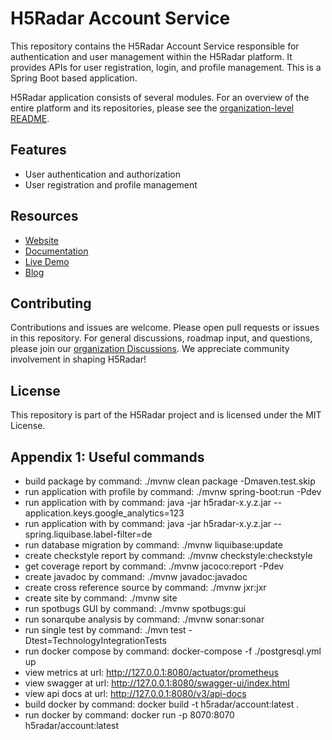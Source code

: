 # H5Radar Account Service

This repository contains the H5Radar Account Service responsible for authentication and user management within the H5Radar platform. It provides APIs for user registration, login, and profile management. This is a Spring Boot based application.

H5Radar application consists of several modules. For an overview of the entire platform and its repositories, please see the [organization-level README](https://github.com/h5radar).

## Features

- User authentication and authorization
- User registration and profile management

## Resources

- [Website](https://www.h5radar.com)
- [Documentation](https://docs.h5radar.com)
- [Live Demo](https://app.h5radar.com)
- [Blog](https://blog.h5radar.com)

## Contributing

Contributions and issues are welcome. Please open pull requests or issues in this repository. For general discussions, roadmap input, and questions, please join our [organization Discussions](https://github.com/orgs/h5radar/discussions). We appreciate community involvement in shaping H5Radar!

## License

This repository is part of the H5Radar project and is licensed under the MIT License.

## Appendix 1: Useful commands

- build package by command: ./mvnw clean package -Dmaven.test.skip
- run application with profile by command: ./mvnw spring-boot:run -Pdev
- run application with by command: java -jar h5radar-x.y.z.jar --application.keys.google_analytics=123
- run application with by command: java -jar h5radar-x.y.z.jar --spring.liquibase.label-filter=de
- run database migration by command: ./mvnw liquibase:update
- create checkstyle report by command: ./mvnw checkstyle:checkstyle
- get coverage report by command: ./mvnw jacoco:report -Pdev
- create javadoc by command: ./mvnw javadoc:javadoc
- create cross reference source by command: ./mvnw jxr:jxr
- create site by command: ./mvnw site
- run spotbugs GUI by command: ./mvnw spotbugs:gui
- run sonarqube analysis by command: ./mvnw sonar:sonar
- run single test by command: ./mvn test -Dtest=TechnologyIntegrationTests
- run docker compose by command: docker-compose -f ./postgresql.yml up
- view metrics at url: http://127.0.0.1:8080/actuator/prometheus
- view swagger at url: http://127.0.0.1:8080/swagger-ui/index.html
- view api docs at url: http://127.0.0.1:8080/v3/api-docs
- build docker by command: docker build -t h5radar/account:latest .
- run docker by command: docker run -p 8070:8070 h5radar/account:latest
